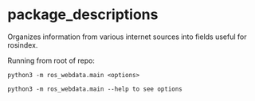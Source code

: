 # package_descriptions
Organizes information from various internet sources into fields useful
for rosindex.

Running from root of repo:

```
python3 -m ros_webdata.main <options>

python3 -m ros_webdata.main --help to see options
